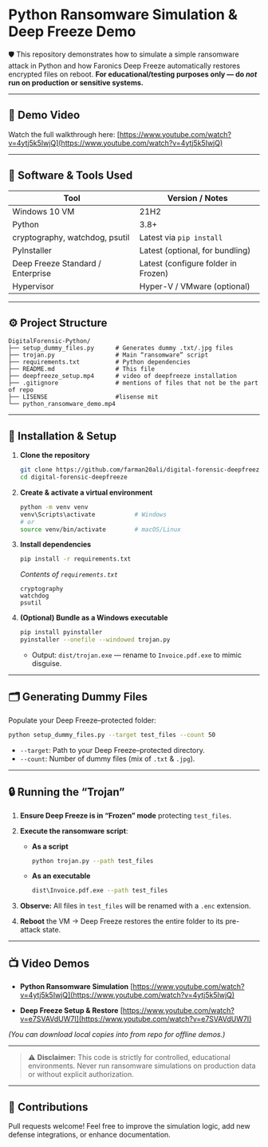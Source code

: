 # Python Ransomware Simulation & Deep Freeze Demo

🛡️ This repository demonstrates how to simulate a simple ransomware attack in Python and how Faronics Deep Freeze automatically restores encrypted files on reboot.
**For educational/testing purposes only — do *not* run on production or sensitive systems.**

---

## 🎥 Demo Video

Watch the full walkthrough here:
[https://www.youtube.com/watch?v=4ytj5k5IwjQ](https://www.youtube.com/watch?v=4ytj5k5IwjQ)

---

## 📆 Software & Tools Used

| Tool                              | Version / Notes                     |
| --------------------------------- | ----------------------------------- |
| Windows 10 VM                     | 21H2                                |
| Python                            | 3.8+                                |
| cryptography, watchdog, psutil    | Latest via `pip install`            |
| PyInstaller                       | Latest (optional, for bundling)     |
| Deep Freeze Standard / Enterprise | Latest (configure folder in Frozen) |
| Hypervisor                        | Hyper-V / VMware (optional)         |

---

## ⚙️ Project Structure

```
DigitalForensic-Python/
├── setup_dummy_files.py      # Generates dummy .txt/.jpg files
├── trojan.py                 # Main “ransomware” script
├── requirements.txt          # Python dependencies
├── README.md                 # This file
├── deepfreeze_setup.mp4      # video of deepfreeze installation
├── .gitignore                # mentions of files that not be the part of repo
├── LISENSE                   #lisense mit
└── python_ransomware_demo.mp4
```

---

## 🔧 Installation & Setup

1. **Clone the repository**

   ```bash
   git clone https://github.com/farman20ali/digital-forensic-deepfreeze.git
   cd digital-forensic-deepfreeze
   ```

2. **Create & activate a virtual environment**

   ```bash
   python -m venv venv
   venv\Scripts\activate           # Windows
   # or
   source venv/bin/activate        # macOS/Linux
   ```

3. **Install dependencies**

   ```bash
   pip install -r requirements.txt
   ```

   *Contents of `requirements.txt`*

   ```
   cryptography
   watchdog
   psutil
   ```

4. **(Optional) Bundle as a Windows executable**

   ```bash
   pip install pyinstaller
   pyinstaller --onefile --windowed trojan.py
   ```

   * Output: `dist/trojan.exe` — rename to `Invoice.pdf.exe` to mimic disguise.

---

## 🗂 Generating Dummy Files

Populate your Deep Freeze–protected folder:

```bash
python setup_dummy_files.py --target test_files --count 50
```

* `--target`: Path to your Deep Freeze–protected directory.
* `--count`: Number of dummy files (mix of `.txt` & `.jpg`).

---

## 🔒 Running the “Trojan”

1. **Ensure Deep Freeze is in “Frozen” mode** protecting `test_files`.

2. **Execute the ransomware script**:

   * **As a script**

     ```bash
     python trojan.py --path test_files
     ```
   * **As an executable**

     ```bash
     dist\Invoice.pdf.exe --path test_files
     ```

3. **Observe:** All files in `test_files` will be renamed with a `.enc` extension.

4. **Reboot** the VM → Deep Freeze restores the entire folder to its pre-attack state.

---

## 📺 Video Demos

* **Python Ransomware Simulation**
  [https://www.youtube.com/watch?v=4ytj5k5IwjQ](https://www.youtube.com/watch?v=4ytj5k5IwjQ)

* **Deep Freeze Setup & Restore**
  [https://www.youtube.com/watch?v=e7SVAVdUW7I](https://www.youtube.com/watch?v=e7SVAVdUW7I)

*(You can download local copies into from repo for offline demos.)*

---

> ⚠️ **Disclaimer:**
> This code is strictly for controlled, educational environments. Never run ransomware simulations on production data or without explicit authorization.

---

## 🙌 Contributions

Pull requests welcome! Feel free to improve the simulation logic, add new defense integrations, or enhance documentation.
